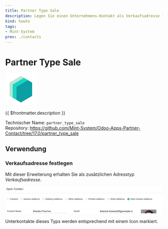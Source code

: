 ```yaml
---
title: Partner Type Sale
description: Legen Sie einen Unternehmens-Kontakt als Verkaufsadresse fest.
kind: howto
tags:
- Mint-System
prev: ./contacts
---
```

# Partner Type Sale
![icon_oms_box](attachments/icons_odoo_mint_system.png)

{{ $frontmatter.description }}

Technischer Name: `partner_type_sale`\
Repository: <https://github.com/Mint-System/Odoo-Apps-Partner-Contact/tree/17.0/partner_type_sale>

## Verwendung

### Verkaufsadresse festlegen

Mit dieser Erweiterung erhalten Sie als zusätzlichen Adresstyp *Verkaufsadresse*.

![](attachments/Partner%20Type%20Sale.png)

Unterkontakte dieses Typs werden entsprechend mit einem Icon markiert.
